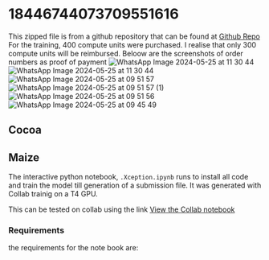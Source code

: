 # 18446744073709551616

This zipped file is from a github repository that can be found at [Github Repo](https://github.com/shawal-mbalire/ai_lab_hack)
For the training, 400 compute units were purchased. I realise that only 300 compute units will be reimbursed. Beloow are the screenshots of order numbers as proof of payment
![WhatsApp Image 2024-05-25 at 11 30 44](https://github.com/shawal-mbalire/ai_lab_hack/assets/99623436/d4d329d5-e414-46fe-8a62-295cf78cf748)
![WhatsApp Image 2024-05-25 at 11 30 44](https://github.com/shawal-mbalire/ai_lab_hack/assets/99623436/a7aa29b5-804b-447b-9744-3959f679394f)
![WhatsApp Image 2024-05-25 at 09 51 57](https://github.com/shawal-mbalire/ai_lab_hack/assets/99623436/18289ef2-ab64-45e5-9d53-adf5cbb9ac2b)
![WhatsApp Image 2024-05-25 at 09 51 57 (1)](https://github.com/shawal-mbalire/ai_lab_hack/assets/99623436/eb6f1d5a-c87c-49ae-b635-dd81b4947105)
![WhatsApp Image 2024-05-25 at 09 51 56](https://github.com/shawal-mbalire/ai_lab_hack/assets/99623436/e556797d-6436-4538-9543-353a6727de6c)
![WhatsApp Image 2024-05-25 at 09 45 49](https://github.com/shawal-mbalire/ai_lab_hack/assets/99623436/7f6c2167-caff-485b-8bf1-3143d4eef21f)


## Cocoa



## Maize
The interactive python notebook, `.Xception.ipynb` runs to install all code and train the model till generation of a submission file. It was generated with Collab trainig on a T4 GPU.

This can be tested on collab using the link [View the Collab notebook](https://colab.research.google.com/drive/1TvFSTEFM7p7k3VIu2_-VsKixlqKsovaG?usp=sharing)

### Requirements
the requirements for the note book are:
